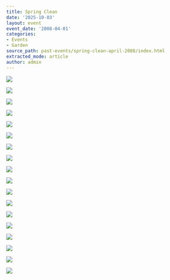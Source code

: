 ```yaml
---
title: Spring Clean
date: '2025-10-03'
layout: event
event_date: '2008-04-01'
categories:
- Events
- Garden
source_path: past-events/spring-clean-april-2008/index.html
extracted_mode: article
author: admin
---
```


[![](/assets/images/2012/08/p1010003-150x150.jpg)](/assets/images/2012/08/p1010003.jpg)

[![](/assets/images/2012/08/p1010004-150x150.jpg)](/assets/images/2012/08/p1010004.jpg)

[![](/assets/images/2012/08/p1010005-2-150x150.jpg)](/assets/images/2012/08/p1010005-2.jpg)

[![](/assets/images/2012/08/p1010006-2-150x150.jpg)](/assets/images/2012/08/p1010006-2.jpg)

[![](/assets/images/2012/08/p1010017-2-150x150.jpg)](/assets/images/2012/08/p1010017-2.jpg)

[![](/assets/images/2012/08/p1010020-2-150x150.jpg)](/assets/images/2012/08/p1010020-2.jpg)

[![](/assets/images/2012/08/p1010026-2-150x150.jpg)](/assets/images/2012/08/p1010026-2.jpg)

[![](/assets/images/2012/08/p1010036-2-150x150.jpg)](/assets/images/2012/08/p1010036-2.jpg)

[![](/assets/images/2012/08/p1010051-2-150x150.jpg)](/assets/images/2012/08/p1010051-2.jpg)

[![](/assets/images/2012/08/p1010062-2-150x150.jpg)](/assets/images/2012/08/p1010062-2.jpg)

[![](/assets/images/2012/08/p1010070-2-150x150.jpg)](/assets/images/2012/08/p1010070-2.jpg)

[![](/assets/images/2012/08/p1010091-2-150x150.jpg)](/assets/images/2012/08/p1010091-2.jpg)

[![](/assets/images/2012/08/p1010092-2-150x150.jpg)](/assets/images/2012/08/p1010092-2.jpg)

[![](/assets/images/2012/08/p1010111-2-150x150.jpg)](/assets/images/2012/08/p1010111-2.jpg)

[![](/assets/images/2012/08/p1010113-2-150x150.jpg)](/assets/images/2012/08/p1010113-2.jpg)

[![](/assets/images/2012/08/p1010124-2-150x150.jpg)](/assets/images/2012/08/p1010124-2.jpg)

[![](/assets/images/2012/08/p1010136-2-150x150.jpg)](/assets/images/2012/08/p1010136-2.jpg)

[![](/assets/images/2012/08/p1010138-2-150x150.jpg)](/assets/images/2012/08/p1010138-2.jpg)
